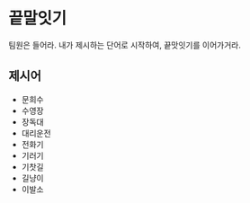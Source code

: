 # 끝말잇기

팀원은 들어라. 내가 제시하는 단어로 시작하여, 끝맛잇기를 이어가거라.



## 제시어

- 문희수
- 수영장
- 장독대
- 대리운전
- 전화기
- 기러기
- 기찻길
- 길냥이
- 이발소
